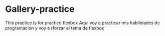 # Gallery-practice
This practice is for practice flexbox
Aqui voy a practicar mis habilidades de programacion y voy a rforzar el tema de flexbox